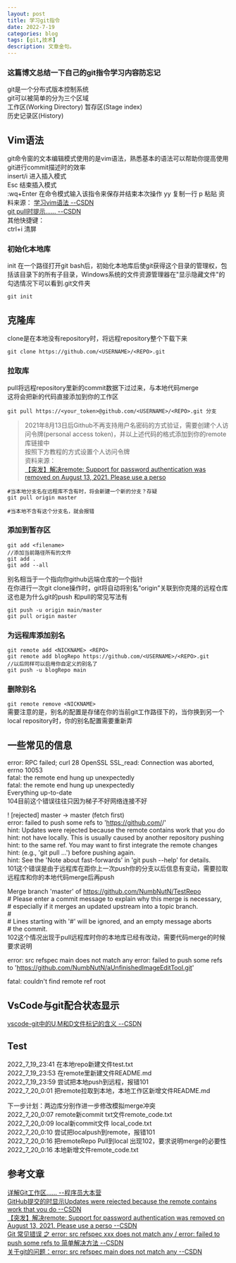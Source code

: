 ```yaml
---
layout: post
title: 学习git指令
date: 2022-7-19
categories: blog
tags: [git,技术]
description: 文章金句。
---
```


### 这篇博文总结一下自己的git指令学习内容防忘记

git是一个分布式版本控制系统   
git可以被简单的分为三个区域  
工作区(Working Directory)
暂存区(Stage index)  
历史记录区(History)


## Vim语法
git命令窗的文本编辑模式使用的是vim语法，熟悉基本的语法可以帮助你提高使用git进行commit描述时的效率  
insert/i 进入插入模式  
Esc 结束插入模式  
:wq+Enter 在命令模式输入该指令来保存并结束本次操作 
yy 复制一行
p 粘贴 
资料来源：
[学习vim语法 --CSDN](https://blog.csdn.net/qq_27127385/article/details/103627332)  
[git pull时提示…… --CSDN](https://blog.csdn.net/qq_29590623/article/details/87614505)  
其他快捷键：  
ctrl+i 清屏  

### 初始化本地库
init 在一个路径打开git bash后，初始化本地库后使git获得这个目录的管理权，包括该目录下的所有子目录，Windows系统的文件资源管理器在"显示隐藏文件"的勾选情况下可以看到.git文件夹

```
git init
```

## 克隆库
clone是在本地没有repository时，将远程repository整个下载下来
```
git clone https://github.com/<USERNAME>/<REPO>.git
```

### 拉取库
pull将远程repository里新的commit数据下过过来，与本地代码merge  
这将会把新的代码直接添加到你的工作区
```
git pull https://<your_token>@github.com/<USERNAME>/<REPO>.git 分支
```
>2021年8月13日后Github不再支持用户名密码的方式验证，需要创建个人访问令牌(personal access token)，并以上述代码的格式添加到你的remote库链接中  
按照下方教程的方式设置个人访问令牌  
资料来源：  
[【突发】解决remote: Support for password authentication was removed on August 13, 2021. Please use a perso](https://helloai.blog.csdn.net/article/details/119696726?spm=1001.2014.3001.5506)  

```
#当本地分支名在远程库不含有时，将会新建一个新的分支？存疑
git pull origin master

#当本地不含有这个分支名，就会报错
```

### 添加到暂存区 
```
git add <filename>
//添加当前路径所有的文件
git add .
git add --all
```


别名相当于一个指向你github远端仓库的一个指针  
在你进行一次git clone操作时，git将自动将别名“origin”关联到你克隆的远程仓库  
这也是为什么git的push 和pull的常见写法有  
```
git push -u origin main/master  
git pull origin master
```

### 为远程库添加别名
```
git remote add <NICKNAME> <REPO>
git remote add blogRepo https://github.com/<USERNAME>/<REPO>.git 
//以后同样可以启用你自定义的别名了
git push -u blogRepo main
```  

### 删除别名
`git remote remove <NICKNAME>`  
需要注意的是，别名的配置是存储在你的当前git工作路径下的，当你换到另一个local repository时，你的别名配置需要重新弄

## 一些常见的信息

error: RPC failed; curl 28 OpenSSL SSL_read: Connection was aborted, errno 10053  
fatal: the remote end hung up unexpectedly  
fatal: the remote end hung up unexpectedly  
Everything up-to-date  
104目前这个错误往往只因为梯子不好网络连接不好  


 ! [rejected]        master -> master (fetch first)  
error: failed to push some refs to 'https://github.com/<USERNAME>/<REPO>'  
hint: Updates were rejected because the remote contains work that you do  
hint: not have locally. This is usually caused by another repository pushing  
hint: to the same ref. You may want to first integrate the remote changes  
hint: (e.g., 'git pull ...') before pushing again.  
hint: See the 'Note about fast-forwards' in 'git push --help' for details.  
101这个错误是由于远程库在距你上一次push你的分支以后信息有变动，需要拉取远程库和你的本地代码merge后再push


Merge branch 'master' of https://github.com/NumbNutN/TestRepo  
\# Please enter a commit message to explain why this merge is necessary,  
\# especially if it merges an updated upstream into a topic branch.  
\#  
\# Lines starting with '#' will be ignored, and an empty message aborts  
\# the commit.  
102这个情况出现于pull远程库时你的本地库已经有改动，需要代码merge的时候要求说明


error: src refspec main does not match any
error: failed to push some refs to 'https://github.com/NumbNutN/aUnfinishedImageEditTool.git'

fatal: couldn't find remote ref root



## VsCode与git配合状态显示
[vscode-git中的U,M和D文件标记的含义 --CSDN](https://blog.csdn.net/qq_43827595/article/details/100393316)  

## Test

2022_7_19_23:41 在本地repo新建文件test.txt  
2022_7_19_23:53 在remote里新建文件README.md  
2022_7_19_23:59 尝试把本地push到远程，报错101  
2022_7_20_0:01 把remote拉取到本地，本地工作区新增文件README.md  

下一步计划：两边库分别作进一步修改模拟merge冲突  
2022_7_20_0:07 remote新commit txt文件remote_code.txt  
2022_7_20_0:09 local新commit文件 local_code.txt  
2022_7_20_0:10 尝试把localpush到remote，报错101  
2022_7_20_0:16 把remoteRepo Pull到local 出现102，要求说明merge的必要性  
2022_7_20_0:16 本地新增文件remote_code.txt  

## 参考文章
[详解Git工作区…… --程序员大本营](https://www.pianshen.com/article/377153309/)  
[GitHub提交的时显示Updates were rejected because the remote contains work that you do --CSDN](https://blog.csdn.net/u012308586/article/details/104905828?utm_medium=distribute.pc_relevant.none-task-blog-2~default~baidujs_title~default-0-104905828-blog-112171133.pc_relevant_sortByStrongTime&spm=1001.2101.3001.4242.1&utm_relevant_index=3)  
[【突发】解决remote: Support for password authentication was removed on August 13, 2021. Please use a perso --CSDN](https://helloai.blog.csdn.net/article/details/119696726?spm=1001.2014.3001.5506)  
[Git 常见错误 之 error: src refspec xxx does not match any / error: failed to push some refs to 简单解决方法 --CSDN](https://blog.csdn.net/u014361280/article/details/109703556)  
[关于git的问题：error: src refspec main does not match any --CSDN](https://blog.csdn.net/gongdamrgao/article/details/115032436)  














